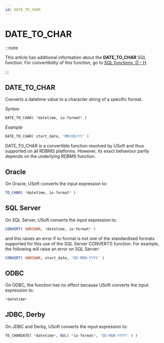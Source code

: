```yaml
---
id: DATE_TO_CHAR
---
```


# DATE_TO_CHAR




:::note

This article has additional information about the **DATE_TO_CHAR** SQL function.
For convertibility of this function, go to [SQL functions  D - H](/docs/Modeller_and_Rules_Engine/SQL_functions/SQL_functions_DH.md).

:::

## **DATE_TO_CHAR**

Converts a datetime value to a character string of a specific format.

*Syntax*

```sql
DATE_TO_CHAR( *datetime, io-format* )
```

*Example*

```sql
DATE_TO_CHAR( start_date, 'MM/DD/YY' )
```

DATE_TO_CHAR is a convertible function resolved by USoft and thus supported on all RDBMS platforms. However, its exact behaviour partly depends on the underlying RDBMS function.

## Oracle

On Oracle, USoft converts the input expression to:

```sql
TO_CHAR( *datetime, io-format* )
```

## SQL Server

On SQL Server, USoft converts the input expression to:

```sql
CONVERT( VARCHAR, *datetime, io-format* )
```

and this raises an error if io-format is not one of the standardised formats supported for this use of the SQL Server CONVERT() function. For example, the following will raise an error on SQL Server:

```sql
CONVERT( VARCHAR, start_date, 'DD-MON-YYYY' )
```

## ODBC

On ODBC, the function has no effect because USoft converts the input expression to:

```sql
*datetime*
```

## JDBC, Derby

On JDBC and Derby, USoft converts the input expression to:

```sql
TO_CHARDATE( *datetime*, NVL( *io-format*, 'DD-MON-YYYY' ) )
```

 
